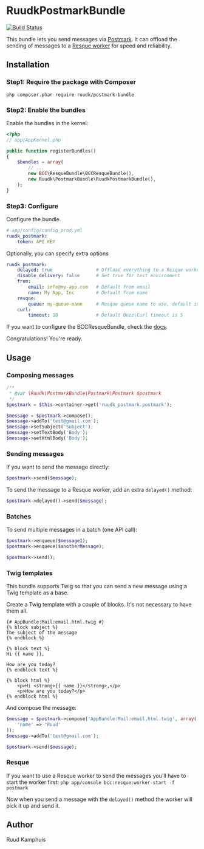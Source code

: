 RuudkPostmarkBundle
===================

[![Build Status](https://travis-ci.org/ruudk/PostmarkBundle.png?branch=master)](https://travis-ci.org/ruudk/PostmarkBundle)

This bundle lets you send messages via [Postmark](http://www.postmarkapp.com). It can offload the sending of messages to a [Resque worker](https://github.com/michelsalib/BCCResqueBundle) for speed and reliability.

## Installation

### Step1: Require the package with Composer

``php composer.phar require ruudk/postmark-bundle``

### Step2: Enable the bundles

Enable the bundles in the kernel:

``` php
<?php
// app/AppKernel.php

public function registerBundles()
{
    $bundles = array(
        // ...
        new BCC\ResqueBundle\BCCResqueBundle(),
        new Ruudk\PostmarkBundle\RuudkPostmarkBundle(),
    );
}
```

### Step3: Configure

Configure the bundle.

``` yaml
# app/config/config_prod.yml
ruudk_postmark:
    token: API KEY
```

Optionally, you can specify extra options

``` yaml
ruudk_postmark:
    delayed: true                # Offload everything to a Resque worker by default
    disable_delivery: false      # Set true for test environment
    from:
        email: info@my-app.com   # Default from email
        name: My App, Inc        # Default from name
    resque:
        queue: my-queue-name     # Resque queue name to use, default is 'postmark'
    curl:
        timeout: 10              # Default Buzz\Curl timeout is 5
````

If you want to configure the BCCResqueBundle, check the [docs](https://github.com/michelsalib/BCCResqueBundle#optional-set-configuration).

Congratulations! You're ready.

## Usage

### Composing messages

````php
/**
 * @var \Ruudk\PostmarkBundle\Postmark\Postmark $postmark
 */
$postmark = $this->container->get('ruudk_postmark.postmark');

$message = $postmark->compose();
$message->addTo('test@gmail.com');
$message->setSubject('Subject');
$message->setTextBody('Body');
$message->setHtmlBody('Body');
````

### Sending messages

If you want to send the message directly:
````php
$postmark->send($message);
````

To send the message to a Resque worker, add an extra `delayed()` method:
````php
$postmark->delayed()->send($message);
````

### Batches

To send multiple messages in a batch (one API call):
````php
$postmark->enqueue($message1);
$postmark->enqueue($anotherMessage);

$postmark->send();
````

### Twig templates

This bundle supports Twig so that you can send a new message using a Twig template as a base.

Create a Twig template with a couple of blocks. It's not necessary to have them all.
````django
{# AppBundle:Mail:email.html.twig #}
{% block subject %}
The subject of the message
{% endblock %}

{% block text %}
Hi {{ name }},

How are you today?
{% endblock text %}

{% block html %}
    <p>Hi <strong>{{ name }}</strong>,</p>
    <p>How are you today?</p>
{% endblock html %}
````

And compose the message:
````php
$message = $postmark->compose('AppBundle:Mail:email.html.twig', array(
    'name' => 'Ruud'
));
$message->addTo('test@gmail.com');

$postmark->send($message);
````

### Resque

If you want to use a Resque worker to send the messages you'll have to start the worker first:
`php app/console bcc:resque:worker-start -f postmark`

Now when you send a message with the `delayed()` method the worker will pick it up and send it.

## Author

Ruud Kamphuis
